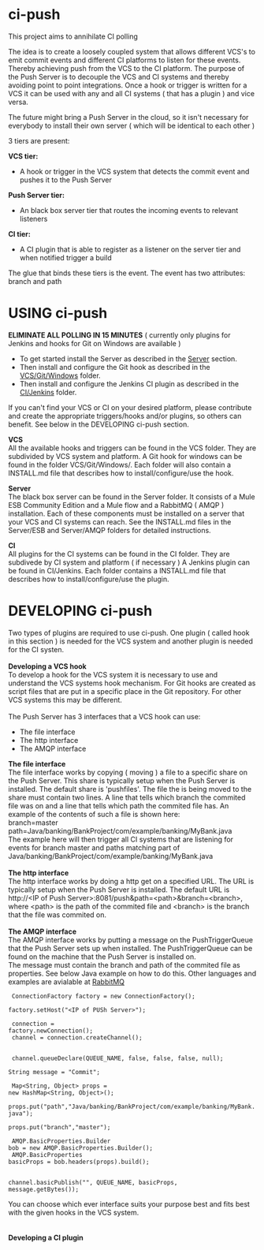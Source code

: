 ci-push
=======

This project aims to annihilate CI polling

The idea is to create a loosely coupled system that allows different VCS's to emit commit events and different CI platforms to listen for these events.
Thereby achieving push from the VCS to the CI platform. The purpose of the Push Server is to decouple the VCS and CI systems and thereby avoiding point to point integrations.
Once a hook or trigger is written for a VCS it can be used with any and all CI systems ( that has a plugin ) and vice versa.

The future might bring a Push Server in the cloud, so it isn't necessary for everybody to install their own server ( which will be identical to each other )


3 tiers are present:

<b>VCS tier:</b>
- A hook or trigger in the VCS system that detects the commit event and pushes it to the Push Server

<b>Push Server tier:</b>
- An black box server tier that routes the incoming events to relevant listeners

<b>CI tier:</b>
- A CI plugin that is able to register as a listener on the server tier and when notified trigger a build

The glue that binds these tiers is the event. The event has two attributes: branch and path


USING ci-push
==============
<b>ELIMINATE ALL POLLING IN 15 MINUTES</b> ( currently only plugins for Jenkins and hooks for Git on Windows are available )
- To get started install the Server as described in the <a href="./Server">Server</a> section.
- Then install and configure the Git hook as described in the <a href="./VCS/Git/Windows">VCS/Git/Windows</a> folder.
- Then install and configure the Jenkins CI plugin as described in the <a href="./CI/Jenkins">CI/Jenkins</a> folder. 

If you can't find your VCS or CI on your desired platform, please contribute and create the appropriate triggers/hooks and/or plugins, so others can benefit. 
See below in the DEVELOPING ci-push section.

<b>VCS</b><br/>
All the available hooks and triggers can be found in the VCS folder. They are subdivided by VCS system and platform.
A Git hook for windows can be found in the folder VCS/Git/Windows/. Each folder will also contain a INSTALL.md file that describes
how to install/configure/use the hook.<br/>

<b>Server</b><br/>
The black box server can be found in the Server folder. It consists of a Mule ESB Community Edition and a Mule flow and a RabbitMQ ( AMQP ) installation.
Each of these components must be installed on a server that your VCS and CI systems can reach. See the INSTALL.md files in the Server/ESB and Server/AMQP
folders for detailed instructions.

<b>CI</b><br/>
All plugins for the CI systems can be found in the CI folder. They are subdivede by CI system and platform ( if necessary )
A Jenkins plugin can be found in CI/Jenkins. Each folder contains a INSTALL.md file that describes how to install/configure/use the plugin.
	
	
	
DEVELOPING ci-push
===================
Two types of plugins are required to use ci-push. One plugin ( called hook in this section ) is needed for the VCS system and another plugin is needed for the CI systen.<br/>
<br/>
<b>Developing a VCS hook</b><br/>
To develop a hook for the VCS system it is necessary to use and understand the VCS systems hook mechanism. For Git hooks are created as script files 
that are put in a specific place in the Git repository. For other VCS systems this may be different.<br/>
<br/>
The Push Server has 3 interfaces that a VCS hook can use:
- The file interface
- The http interface 
- The AMQP interface

<b>The file interface</b><br/>
The file interface works by copying ( moving ) a file to a specific share on the Push Server. This share is typically setup when the Push Server is installed. The default share is
'pushfiles'. The file the is being moved to the share must contain two lines. A line that tells which branch the commited file was on and a line that tells which path the commited file has. An example of 
the contents of such a file is shown here:<br/>
branch=master<br/>
path=Java/banking/BankProject/com/example/banking/MyBank.java<br/>
The example here will then trigger all CI systems that are listening for events for branch master and paths matching part of Java/banking/BankProject/com/example/banking/MyBank.java<br/>
<br/>
<b>The http interface</b><br/>
The http interface works by doing a http get on a specified URL. The URL is typically setup when the Push Server is installed. The default URL is http://&lt;IP of Push Server&gt;:8081/push&path=&lt;path&gt;&branch=&lt;branch&gt;,
where &lt;path&gt; is the path of the commited file and &lt;branch&gt; is the branch that the file was commited on.<br/>
<br/>
<b>The AMQP interface</b><br/>
The AMQP interface works by putting a message on the PushTriggerQueue that the Push Server sets up when installed. The PushTriggerQueue can be found on the machine that the Push Server is installed on.<br/>
The message must contain the branch and path of the commited file as properties. See below Java example on how to do this. Other languages and examples are avialable at <a href="http://www.rabbitmq.com/getstarted.html">RabbitMQ</a><br/>
<code><br/>
            ConnectionFactory factory = new ConnectionFactory();<br/>
            factory.setHost("&lt;IP of PUSh Server&gt;");<br/>
			<br/>
            connection = factory.newConnection();<br/>
            channel = connection.createChannel();<br/>
			<br/>
            channel.queueDeclare(QUEUE_NAME, false, false, false, null);<br/>
            String message = "Commit";<br/>
			<br/>
            Map&lt;String, Object&gt; props = new HashMap&lt;String, Object&gt;();<br/>
            props.put("path","Java/banking/BankProject/com/example/banking/MyBank.java");<br/>
            props.put("branch","master");<br/>
			<br/>
            AMQP.BasicProperties.Builder bob = new AMQP.BasicProperties.Builder();<br/>
            AMQP.BasicProperties basicProps = bob.headers(props).build();<br/>
			<br/>
            channel.basicPublish("", QUEUE_NAME, basicProps, message.getBytes());<br/>
</code><br/>
You can choose which ever interface suits your purpose best and fits best with the given hooks in the VCS system.<br/>
<br/>
<br/>
<b>Developing a CI plugin</b><br/>














